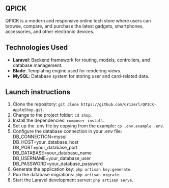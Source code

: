 ## QPICK

QPICK is a modern and responsive online tech store where users can browse, compare, and purchase the latest gadgets, smartphones, accessories, and other electronic devices.

## Technologies Used

- **Laravel**: Backend framework for routing, models, controllers, and database management.
- **Blade**: Templating engine used for rendering views.
- **MySQL**: Database system for storing user and card-related data.

## Launch instructions

1. Clone the repository: `git clone https://github.com/Grizerl/QPICK-AppleShop.git`.
2. Change to the project folder: `cd shop`.
3. Install the dependencies: `composer install`.
4. Set up the .env file by copying from the example: `cp .env.example .env`.
5. Configure the database connection in your .env file:
DB_CONNECTION=mysql  
DB_HOST=your_database_host  
DB_PORT=your_database_port  
DB_DATABASE=your_database_name  
DB_USERNAME=your_database_user  
DB_PASSWORD=your_database_password
6. Generate the application key: `php artisan key:generate`.
7. Run the database migrations: `php artisan migrate`.
8. Start the Laravel development server: `php artisan serve`.